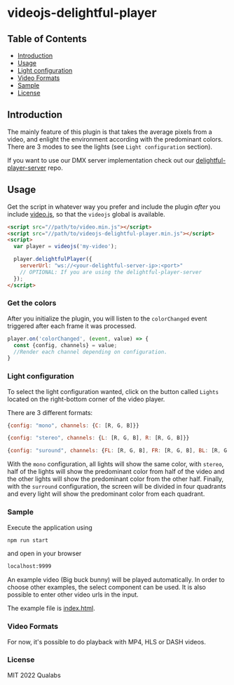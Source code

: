 # videojs-delightful-player

## Table of Contents
- [Introduction](#introduction)
- [Usage](#usage)
- [Light configuration](#light-configuration)
- [Video Formats](#video-formats)
- [Sample](#sample)
- [License](#license)
  
## Introduction
The mainly feature of this plugin is that takes the average pixels from a video, and enlight the environment according with the predominant colors. There are 3 modes to see the lights (see `Light configuration` section). 

If you want to use our DMX server implementation check out our [delightful-player-server](https://github.com/qualabs/delightful-player-server) repo.

## Usage
Get the script in whatever way you prefer and include the plugin _after_ you include [video.js](https://videojs.com/), so that the `videojs` global is available.

```html
<script src="//path/to/video.min.js"></script>
<script src="//path/to/videojs-delightful-player.min.js"></script>
<script>
  var player = videojs('my-video');

  player.delightfulPlayer({
    serverUrl: "ws://<your-delightful-server-ip>:<port>" 
    // OPTIONAL: If you are using the delightful-player-server
  });
</script>
```

### Get the colors
After you initialize the plugin, you will listen to the `colorChanged` event triggered after each frame it was processed.

```javascript
player.on('colorChanged', (event, value) => {
  const {config, channels} = value;
  //Render each channel depending on configuration.
}
```
### Light configuration

To select the light configuration wanted, click on the button called `Lights` located on the right-bottom corner of the video player.

There are 3 different formats: 
```javascript 
{config: "mono", channels: {C: [R, G, B]}}
```
```javascript 
{config: "stereo", channels: {L: [R, G, B], R: [R, G, B]}}
```
```javascript 
{config: "suround", channels: {FL: [R, G, B], FR: [R, G, B], BL: [R, G, B], BR: [R, G, B]}}
```

With the `mono` configuration, all lights will show the same color, with `stereo`, half of the lights will show the predominant color from half of the video and the other lights will show the predominant color from the other half. Finally, with the `surround` configuration, the screen will be divided in four quadrants and every light will show the predominant color from each quadrant.

### Sample
Execute the application using

```html
npm run start
```

and open in your browser

```html
localhost:9999
```

An example video (Big buck bunny) will be played automatically. In order to choose other examples, the select component can be used. It is also possible to enter other video urls in the input.

The example file is [index.html](https://github.com/qualabs/videojs-delightful-player/blob/main/index.html).
### Video Formats

For now, it's possible to do playback with MP4, HLS or DASH videos.

### License
MIT
2022 Qualabs
